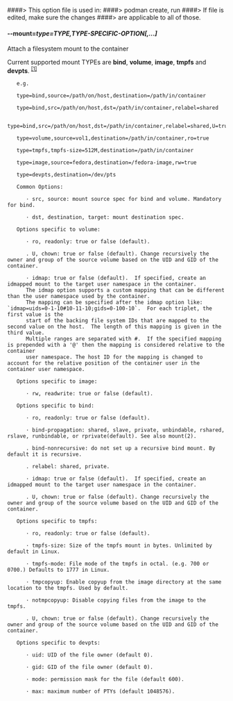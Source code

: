 ####> This option file is used in:
####> podman create, run
####> If file is edited, make sure the changes
####> are applicable to all of those.

#### **--mount**=_type=TYPE,TYPE-SPECIFIC-OPTION[,...]_

Attach a filesystem mount to the container

Current supported mount TYPEs are **bind**, **volume**, **image**, **tmpfs** and **devpts**. <sup>[[1]](#Footnote1)</sup>

       e.g.

       type=bind,source=/path/on/host,destination=/path/in/container

       type=bind,src=/path/on/host,dst=/path/in/container,relabel=shared

       type=bind,src=/path/on/host,dst=/path/in/container,relabel=shared,U=true

       type=volume,source=vol1,destination=/path/in/container,ro=true

       type=tmpfs,tmpfs-size=512M,destination=/path/in/container

       type=image,source=fedora,destination=/fedora-image,rw=true

       type=devpts,destination=/dev/pts

       Common Options:

          · src, source: mount source spec for bind and volume. Mandatory for bind.

          · dst, destination, target: mount destination spec.

       Options specific to volume:

          · ro, readonly: true or false (default).

          . U, chown: true or false (default). Change recursively the owner and group of the source volume based on the UID and GID of the container.

          · idmap: true or false (default).  If specified, create an idmapped mount to the target user namespace in the container.
          The idmap option supports a custom mapping that can be different than the user namespace used by the container.
          The mapping can be specified after the idmap option like: `idmap=uids=0-1-10#10-11-10;gids=0-100-10`.  For each triplet, the first value is the
          start of the backing file system IDs that are mapped to the second value on the host.  The length of this mapping is given in the third value.
          Multiple ranges are separated with #.  If the specified mapping is prepended with a '@' then the mapping is considered relative to the container
          user namespace. The host ID for the mapping is changed to account for the relative position of the container user in the container user namespace.

       Options specific to image:

          · rw, readwrite: true or false (default).

       Options specific to bind:

          · ro, readonly: true or false (default).

          · bind-propagation: shared, slave, private, unbindable, rshared, rslave, runbindable, or rprivate(default). See also mount(2).

          . bind-nonrecursive: do not set up a recursive bind mount. By default it is recursive.

          . relabel: shared, private.

          · idmap: true or false (default).  If specified, create an idmapped mount to the target user namespace in the container.

          . U, chown: true or false (default). Change recursively the owner and group of the source volume based on the UID and GID of the container.

       Options specific to tmpfs:

          · ro, readonly: true or false (default).

          · tmpfs-size: Size of the tmpfs mount in bytes. Unlimited by default in Linux.

          · tmpfs-mode: File mode of the tmpfs in octal. (e.g. 700 or 0700.) Defaults to 1777 in Linux.

          · tmpcopyup: Enable copyup from the image directory at the same location to the tmpfs. Used by default.

          · notmpcopyup: Disable copying files from the image to the tmpfs.

          . U, chown: true or false (default). Change recursively the owner and group of the source volume based on the UID and GID of the container.

       Options specific to devpts:

          · uid: UID of the file owner (default 0).

          · gid: GID of the file owner (default 0).

          · mode: permission mask for the file (default 600).

          · max: maximum number of PTYs (default 1048576).
